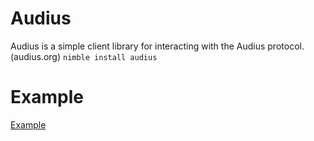 # Audius
Audius is a simple client library for interacting with the Audius protocol. (audius.org)
`nimble install audius`

# Example
[Example](examples/simple.nim)

